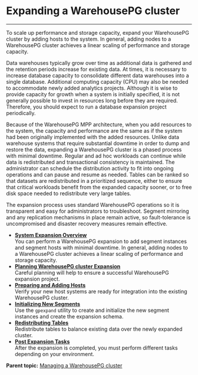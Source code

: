 # Expanding a WarehousePG cluster
---

To scale up performance and storage capacity, expand your WarehousePG cluster by adding hosts to the system. In general, adding nodes to a WarehousePG cluster achieves a linear scaling of performance and storage capacity.

Data warehouses typically grow over time as additional data is gathered and the retention periods increase for existing data. At times, it is necessary to increase database capacity to consolidate different data warehouses into a single database. Additional computing capacity \(CPU\) may also be needed to accommodate newly added analytics projects. Although it is wise to provide capacity for growth when a system is initially specified, it is not generally possible to invest in resources long before they are required. Therefore, you should expect to run a database expansion project periodically.

Because of the WarehousePG MPP architecture, when you add resources to the system, the capacity and performance are the same as if the system had been originally implemented with the added resources. Unlike data warehouse systems that require substantial downtime in order to dump and restore the data, expanding a WarehousePG cluster is a phased process with minimal downtime. Regular and ad hoc workloads can continue while data is redistributed and transactional consistency is maintained. The administrator can schedule the distribution activity to fit into ongoing operations and can pause and resume as needed. Tables can be ranked so that datasets are redistributed in a prioritized sequence, either to ensure that critical workloads benefit from the expanded capacity sooner, or to free disk space needed to redistribute very large tables.

The expansion process uses standard WarehousePG operations so it is transparent and easy for administrators to troubleshoot. Segment mirroring and any replication mechanisms in place remain active, so fault-tolerance is uncompromised and disaster recovery measures remain effective.

-   **[System Expansion Overview](../expand/expand-overview.html)**  
You can perform a WarehousePG expansion to add segment instances and segment hosts with minimal downtime. In general, adding nodes to a WarehousePG cluster achieves a linear scaling of performance and storage capacity.
-   **[Planning WarehousePG cluster Expansion](../expand/expand-planning.html)**  
Careful planning will help to ensure a successful WarehousePG expansion project.
-   **[Preparing and Adding Hosts](../expand/expand-nodes.html)**  
Verify your new host systems are ready for integration into the existing WarehousePG cluster.
-   **[Initializing New Segments](../expand/expand-initialize.html)**  
Use the `gpexpand` utility to create and initialize the new segment instances and create the expansion schema.
-   **[Redistributing Tables](../expand/expand-redistribute.html)**  
Redistribute tables to balance existing data over the newly expanded cluster.
-   **[Post Expansion Tasks](../expand/expand-post.html)**  
After the expansion is completed, you must perform different tasks depending on your environment.

**Parent topic:** [Managing a WarehousePG cluster](../managing/managing.html)

